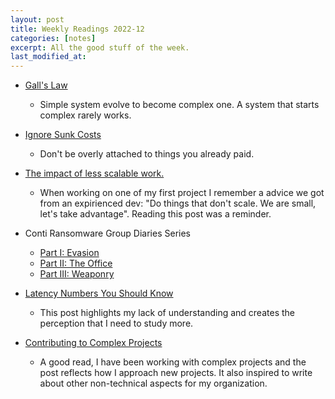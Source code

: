 ```yaml
---
layout: post
title: Weekly Readings 2022-12
categories: [notes]
excerpt: All the good stuff of the week.
last_modified_at:
---
```


- [Gall's Law](https://matt-rickard.com/galls-law/)
    - Simple system evolve to become complex one. A system that starts complex rarely works.


- [Ignore Sunk Costs](https://matt-rickard.com/ignore-sunk-costs/)
    - Don't be overly attached to things you already paid.

- [The impact of less scalable work.](https://lethain.com/less-scalable-work/)
    - When working on one of my first project I remember a advice we got from an expirienced dev: "Do things that don't scale. We are small, let's take advantage". Reading this post was a reminder.

- Conti Ransomware Group Diaries Series
    - [Part I: Evasion](https://krebsonsecurity.com/2022/03/conti-ransomware-group-diaries-part-i-evasion/)
    - [Part II: The Office](https://krebsonsecurity.com/2022/03/conti-ransomware-group-diaries-part-ii-the-office/)
    - [Part III: Weaponry](https://krebsonsecurity.com/2022/03/conti-ransomware-group-diaries-part-iii-weaponry/)

- [Latency Numbers You Should Know](https://matt-rickard.com/latency-numbers-you-should-know-2022/)
    - This post highlights my lack of understanding and creates the perception that I need to study more.

- [Contributing to Complex Projects](https://mitchellh.com/writing/contributing-to-complex-projects)
    - A good read, I have been working with complex projects and the post reflects how I approach new projects. It also inspired to write about other non-technical aspects for my organization.
